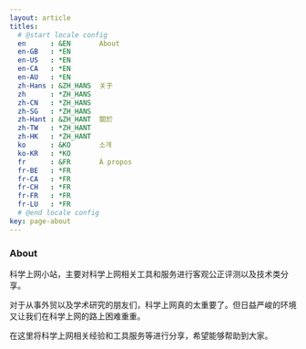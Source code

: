 ```yaml
---
layout: article
titles:
  # @start locale config
  en      : &EN       About
  en-GB   : *EN
  en-US   : *EN
  en-CA   : *EN
  en-AU   : *EN
  zh-Hans : &ZH_HANS  关于
  zh      : *ZH_HANS
  zh-CN   : *ZH_HANS
  zh-SG   : *ZH_HANS
  zh-Hant : &ZH_HANT  關於
  zh-TW   : *ZH_HANT
  zh-HK   : *ZH_HANT
  ko      : &KO       소개
  ko-KR   : *KO
  fr      : &FR       À propos
  fr-BE   : *FR
  fr-CA   : *FR
  fr-CH   : *FR
  fr-FR   : *FR
  fr-LU   : *FR
  # @end locale config
key: page-about
---
```


### About

科学上网小站，主要对科学上网相关工具和服务进行客观公正评测以及技术类分享。

对于从事外贸以及学术研究的朋友们，科学上网真的太重要了。但日益严峻的环境又让我们在科学上网的路上困难重重。

在这里将科学上网相关经验和工具服务等进行分享，希望能够帮助到大家。

